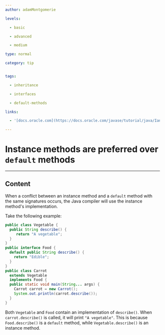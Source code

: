 ```yaml
---
author: adamMontgomerie

levels:

  - basic

  - advanced

  - medium

type: normal

category: tip


tags:

  - inheritance

  - interfaces

  - default-methods

links:

  - '[docs.oracle.com](https://docs.oracle.com/javase/tutorial/java/IandI/override.html){website}'

---
```


# Instance methods are preferred over `default` methods

---
## Content

When a conflict between an instance method and a `default` method with the same signatures occurs, the Java compiler will use the instance method's implementation.

Take the following example:
```java
public class Vegetable {
  public String describe() {
     return "A vegetable";
  }
}
public interface Food {
  default public String describe() {
    return "Edible";
  }
}
public class Carrot
  extends Vegetable 
  implements Food {
  public static void main(String... args) {
    Carrot carrot = new Carrot();
    System.out.println(carrot.describe());
  }
}
```

Both `Vegetable` and `Food` contain an implementation of `describe()`. When `carrot.describe()` is called, it will print `"A vegetable"`. This is because `Food.describe()` is a `default` method, while `Vegetable.describe()` is an instance method.